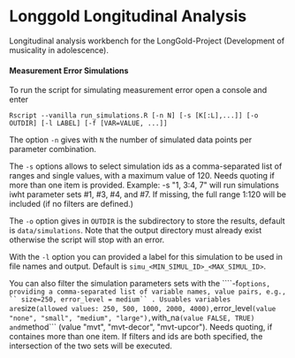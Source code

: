 # Longgold Longitudinal Analysis
Longitudinal analysis workbench for the LongGold-Project (Development of musicality in adolescence).

#### Measurement Error Simulations
To run the script for simulating measurement error open a console and enter

```
Rscript --vanilla run_simulations.R [-n N] [-s [K[:L],...]] [-o OUTDIR] [-l LABEL] [-f [VAR=VALUE, ...]]
```

The option ```-n``` gives with ```N``` the number of simulated data points per parameter combination. 

The ```-s``` options allows to select simulation ids as a comma-separated list of ranges and single values, with a maximum value of 120. Needs quoting if more than one item is provided. Example: -s "1, 3:4, 7" will run simulations iwht parameter sets #1, #3, #4, and #7. If missing, the full range 1:120 will be included (if no filters are defined.)

The ```-o``` option gives in ```OUTDIR``` is the subdirectory to store the results, default is ```data/simulations```. Note that the output directory must already exist otherwise the script will stop with an error.

With the ```-l``` option you can provided a label for this simulation to be used in file names and output. Default is ```simu_<MIN_SIMUL_ID>_<MAX_SIMUL_ID>```.

You can also filter the simulation parameters sets with the ````-f``` options, providing a comma-separated list of variable names, value pairs, e.g., `` size=250, error_level = medium`` . Usuables variables are ```size``` (allowed values: 250, 500, 1000, 2000, 4000), ```error_level``` (value "none", "small", "medium", "large"), ```with_na``` (value FALSE, TRUE) and ```method``` (value "mvt", "mvt-decor", "mvt-upcor"). Needs quoting, if containes more than one item. If filters and ids are both specified, the intersection of the two sets will be executed.
